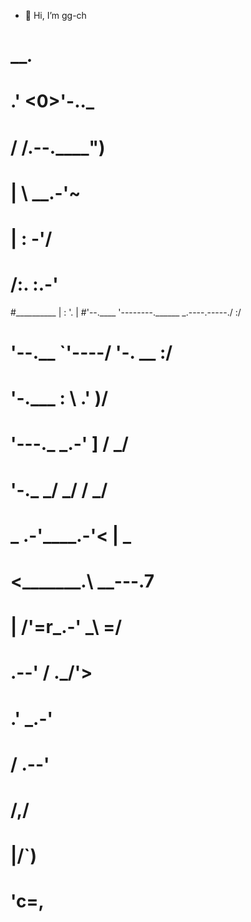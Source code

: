 - 👋 Hi, I’m gg-ch

#                                                     ___._
#                                                   .'  <0>'-.._
#                                                  /  /.--.____")
#                                                 |   \   __.-'~
#                                                 |  :  -'/
#                                                /:.  :.-'
#__________                                     | : '. |
#'--.____  '--------.______       _.----.-----./      :/
#        '--.__            `'----/       '-.      __ :/
#              '-.___           :           \   .'  )/
#                    '---._           _.-'   ] /  _/
#                         '-._      _/     _/ / _/
#                             \_ .-'____.-'__< |  \___
#                               <_______.\    \_\_---.7
#                              |   /'=r_.-'     _\\ =/
#                          .--'   /            ._/'>
#                        .'   _.-'
#                       / .--'
#                      /,/
#                      |/`)
#                      'c=,
